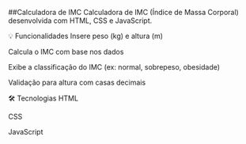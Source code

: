 ##Calculadora de IMC
Calculadora de IMC (Índice de Massa Corporal) desenvolvida com HTML, CSS e JavaScript.

💡 Funcionalidades
Insere peso (kg) e altura (m)

Calcula o IMC com base nos dados

Exibe a classificação do IMC (ex: normal, sobrepeso, obesidade)

Validação para altura com casas decimais

🛠 Tecnologias
HTML

CSS

JavaScript
